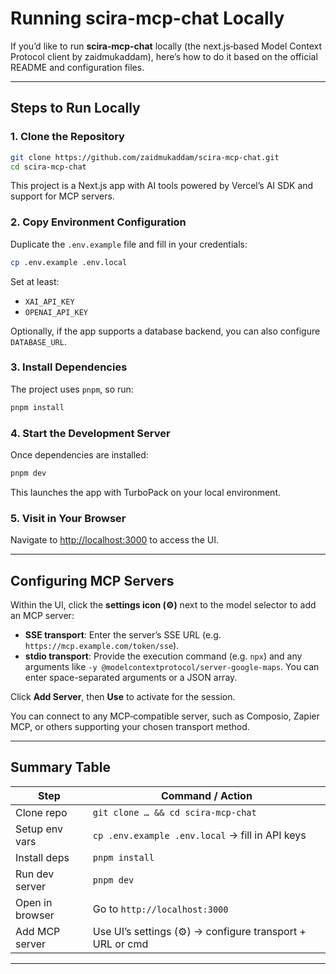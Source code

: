 
# Running scira-mcp-chat Locally

If you’d like to run **scira‑mcp‑chat** locally (the next.js‑based Model Context Protocol client by zaidmukaddam), here’s how to do it based on the official README and configuration files.

---

## Steps to Run Locally

### 1. Clone the Repository
```bash
git clone https://github.com/zaidmukaddam/scira-mcp-chat.git
cd scira-mcp-chat
```
This project is a Next.js app with AI tools powered by Vercel’s AI SDK and support for MCP servers.

### 2. Copy Environment Configuration
Duplicate the `.env.example` file and fill in your credentials:
```bash
cp .env.example .env.local
```
Set at least:
- `XAI_API_KEY`
- `OPENAI_API_KEY`

Optionally, if the app supports a database backend, you can also configure `DATABASE_URL`.

### 3. Install Dependencies
The project uses `pnpm`, so run:
```bash
pnpm install
```

### 4. Start the Development Server
Once dependencies are installed:
```bash
pnpm dev
```
This launches the app with TurboPack on your local environment.

### 5. Visit in Your Browser
Navigate to [http://localhost:3000](http://localhost:3000) to access the UI.

---

## Configuring MCP Servers
Within the UI, click the **settings icon (⚙️)** next to the model selector to add an MCP server:

- **SSE transport**: Enter the server’s SSE URL (e.g. `https://mcp.example.com/token/sse`).
- **stdio transport**: Provide the execution command (e.g. `npx`) and any arguments like `-y @modelcontextprotocol/server-google-maps`. You can enter space-separated arguments or a JSON array.

Click **Add Server**, then **Use** to activate for the session.

You can connect to any MCP‑compatible server, such as Composio, Zapier MCP, or others supporting your chosen transport method.

---

## Summary Table

| Step               | Command / Action                                   |
|--------------------|----------------------------------------------------|
| Clone repo         | `git clone … && cd scira-mcp-chat`                |
| Setup env vars     | `cp .env.example .env.local` → fill in API keys   |
| Install deps       | `pnpm install`                                    |
| Run dev server     | `pnpm dev`                                        |
| Open in browser    | Go to `http://localhost:3000`                     |
| Add MCP server     | Use UI’s settings (⚙️) → configure transport + URL or cmd |

---

